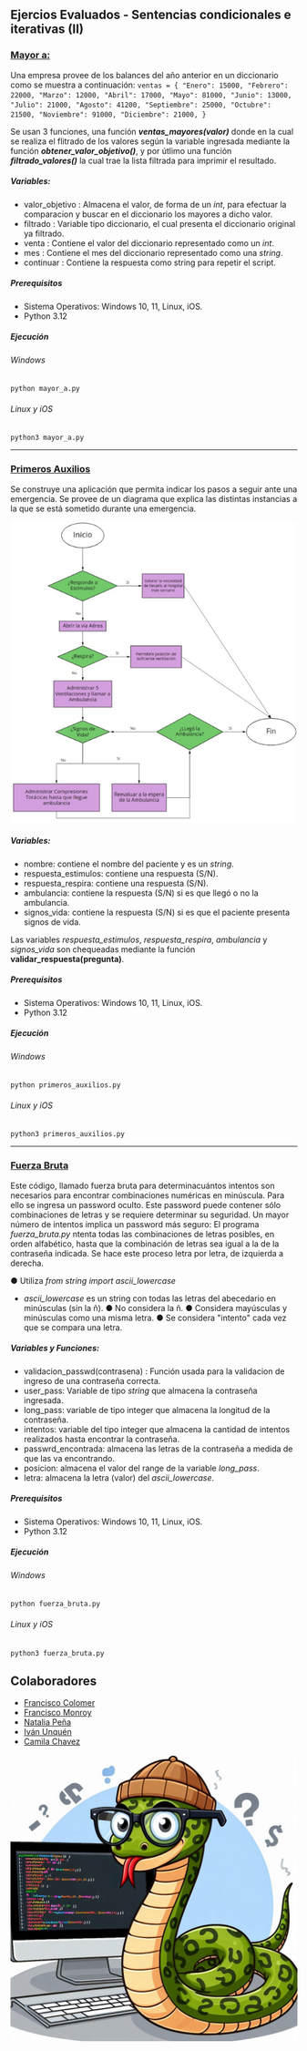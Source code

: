 ## Ejercios Evaluados - Sentencias condicionales e iterativas (II)

### [Mayor a: ]()

Una empresa provee de los balances del año anterior en un diccionario como se muestra a
continuación:
`ventas = {
"Enero": 15000,
"Febrero": 22000,
"Marzo": 12000,
"Abril": 17000,
"Mayo": 81000,
"Junio": 13000,
"Julio": 21000,
"Agosto": 41200,
"Septiembre": 25000,
"Octubre": 21500,
"Noviembre": 91000,
"Diciembre": 21000,
}`



Se usan 3 funciones, una función ***ventas_mayores(valor)*** donde en la cual se realiza el flitrado de los valores según la variable ingresada mediante la función ***obtener_valor_objetivo()***, y por útlimo una función ***filtrado_valores()*** la cual trae la lista filtrada para imprimir el resultado.

##### Variables: 

- valor_objetivo : Almacena el valor, de forma de un *int*, para efectuar la comparacion y buscar en el diccionario los mayores a dicho valor. 
- filtrado : Variable tipo diccionario, el cual presenta el diccionario original ya filtrado.
- venta : Contiene el valor del diccionario representado como un *int*.
- mes : Contiene el mes del diccionario representado como una *string*.
- continuar : Contiene la respuesta como string para repetir el script.

##### Prerequisitos

* Sistema Operativos: Windows 10, 11, Linux, iOS.
* Python 3.12

##### Ejecución

###### Windows
`python mayor_a.py`


###### Linux y iOS
`python3 mayor_a.py`


-----------------------------------------------

### [Primeros Auxilios](https://github.com/Cy5k0/Ejercicios_Evaluados_Python/blob/main/03/primeros_auxilios.py)

Se construye una aplicación que permita indicar los pasos a seguir ante una emergencia. Se provee de un diagrama que explica las distintas instancias a la que se está sometido durante una emergencia.

![diagrama primeros auxilios](https://github.com/Cy5k0/Ejercicios_Evaluados_Python/blob/main/assets/img/diagrama_primeros_aux.jpg?raw=true)

##### Variables: 

- nombre: contiene el nombre del paciente y es un *string*.
- respuesta_estimulos: contiene una respuesta (S/N).
- respuesta_respira: contiene una respuesta (S/N).
- ambulancia: contiene la respuesta (S/N) si es que llegó o no la ambulancia.
- signos_vida: contiene la respuesta (S/N) si es que el paciente presenta signos de vida.

Las variables *respuesta_estimulos*, *respuesta_respira*, *ambulancia* y *signos_vida* son chequeadas mediante la función **validar_respuesta(pregunta)**.

##### Prerequisitos

* Sistema Operativos: Windows 10, 11, Linux, iOS.
* Python 3.12

##### Ejecución

###### Windows
`python primeros_auxilios.py`

###### Linux y iOS
`python3 primeros_auxilios.py`


-----------------------------------------------

### [Fuerza Bruta](https://github.com/Cy5k0/Ejercicios_Evaluados_Python/blob/main/03/fuerza_bruta.py)

Este código, llamado fuerza bruta para determinacuántos intentos son necesarios para encontrar combinaciones numéricas en minúscula.
Para ello se ingresa un password oculto. Este password puede contener sólo combinaciones de letras y se requiere determinar su seguridad. Un mayor número de intentos implica un password más seguro:
El programa *fuerza_bruta.py* ntenta todas las combinaciones de letras posibles, en orden alfabético, hasta que la combinación de letras sea igual a la de la contraseña indicada. Se hace este proceso letra por letra, de izquierda a derecha.

● Utiliza *from string import ascii_lowercase*
- *ascii_lowercase* es un string con todas las letras del abecedario en minúsculas (sin la ñ).
● No considera la ñ.
● Considera mayúsculas y minúsculas como una misma letra.
● Se considera "intento" cada vez que se compara una letra.




##### Variables y Funciones: 

- validacion_passwd(contrasena) : Función usada para la validacion de ingreso de una contraseña correcta.
- user_pass: Variable de tipo *string* que almacena la contraseña ingresada.
- long_pass: variable de tipo integer que almacena la longitud de la contraseña.
- intentos: variable del tipo integer que almacena la cantidad de intentos realizados hasta encontrar la contraseña.
- passwrd_encontrada: almacena las letras de la contraseña a medida de que las va encontrando.
- posicion: almacena el valor del range de la variable *long_pass*.
- letra: almacena la letra (valor) del *ascii_lowercase*.

##### Prerequisitos

* Sistema Operativos: Windows 10, 11, Linux, iOS.
* Python 3.12

##### Ejecución

###### Windows
`python fuerza_bruta.py`

###### Linux y iOS
`python3 fuerza_bruta.py`

## Colaboradores
- [Francisco Colomer](https://github.com/Cy5k0) 
- [Francisco Monroy](https://github.com/fmonroy75)
- [Natalia Peña](https://github.com/StudentNPD)
- [Iván Unquén](https://github.com/IvanUnquen)
- [Camila Chavez](https://github.com/Camilachavez630)


![pythn](./img/python2.png)